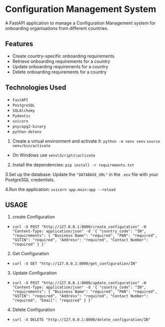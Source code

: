 # Configuration Management System

A FastAPI application to manage a Configuration Management system for onboarding organisations from different countries.

## Features

- Create country-specific onboarding requirements
- Retrieve onboarding requirements for a country
- Update onboarding requirements for a country
- Delete onboarding requirements for a country

## Technologies Used

- `FastAPI`
- `PostgreSQL`
- `SQLAlchemy`
- `Pydantic`
- `uvicorn`
- `psycopg2-binary`
- `python-dotenv`

1. Create a virtual environment and activate it:
`python -m venv venv`
`source venv/bin/activate`
- On Windows use `venv\Scripts\activate`

2. Install the dependencies:
`pip install -r requirements.txt`

3.Set up the database:
Update the `"DATABASE_URL"` in the `.env` file with your PostgreSQL credentials.

4.Run the application:
`uvicorn app.main:app --reload`


## USAGE

1. create Configuration
- `curl -X POST "http://127.0.0.1:8000/create_configuration" -H "Content-Type: application/json" -d '{
    "country_code": "IN",
    "requirements": {
        "Business Name": "required",
        "PAN": "required",
        "GSTIN": "required",
        "Address": "required",
        "Contact Number": "required"
    }
}'`


2. Get Configuration
- `curl -X GET "http://127.0.0.1:8000/get_configuration/IN"`


3. Update Configuration
- `curl -X POST "http://127.0.0.1:8000/update_configuration" -H "Content-Type: application/json" -d '{
    "country_code": "IN",
    "requirements": {
        "Business Name": "required",
        "PAN": "required",
        "GSTIN": "required",
        "Address": "required",
        "Contact Number": "required",
        "Email": "required"
    }
}'`


4. Delete Configuration
- `curl -X DELETE "http://127.0.0.1:8000/delete_configuration/IN"`





